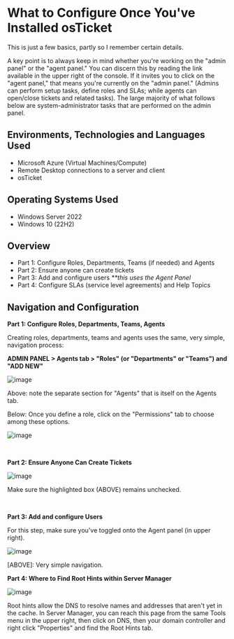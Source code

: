 <h1>What to Configure Once You've Installed osTicket </h1>
This is just a few basics, partly so I remember certain details.
<p></p>
A key point is to always keep in mind whether you're working on the "admin panel" or the "agent panel." You can discern this by reading the link available in the upper right of the console. If it invites you to click on the "agent panel," that means you're currently on the "admin panel." (Admins can perform setup tasks, define roles and SLAs; while agents can open/close tickets and related tasks). The large majority of what follows below are system-administrator tasks that are performed on the admin panel.
<br />


<h2>Environments, Technologies and Languages Used</h2>

- Microsoft Azure (Virtual Machines/Compute)
- Remote Desktop connections to a server and client
- osTicket


<h2>Operating Systems Used </h2>

- Windows Server 2022
- Windows 10 (22H2)

<h2>Overview</h2>

- Part 1: Configure Roles, Departments, Teams (if needed) and Agents
- Part 2: Ensure anyone can create tickets
- Part 3: Add and configure users <i>**this uses the Agent Panel</i>
- Part 4: Configure SLAs (service level agreements) and Help Topics
  
<h2>Navigation and Configuration</h2>

<b>Part 1: Configure Roles, Departments, Teams, Agents</b>

<p>
Creating roles, departments, teams and agents uses the same, very simple, navigation process:
<p></p>
<b>ADMIN PANEL > Agents tab > "Roles" (or "Departments" or "Teams") and "ADD NEW"</b>
<p></p>

![image](https://github.com/lcccodes/post-install-config/assets/171904823/aea394d9-726b-4bfe-9f6d-38a81a3c9902)



</p>
<p>
Above: note the separate section for "Agents" that is itself on the Agents tab. 
<p></p>
Below: Once you define a role, click on the "Permissions" tab to choose among these options.
<p></p>

  ![image](https://github.com/lcccodes/post-install-config/assets/171904823/f71c6d7e-47e5-49ae-ab98-6fe5f01f4431)



</p>
<br />


<b>Part 2: Ensure Anyone Can Create Tickets</b>
<p>

  ![image](https://github.com/lcccodes/post-install-config/assets/171904823/a0fcf64d-1330-4fb0-be55-6fe64446ed2a)



</p>
<p>
Make sure the highlighted box (ABOVE) remains unchecked. 
</p>
<br />


<b>Part 3: Add and configure Users </b>
<p>
<p></p>
For this step, make sure you've toggled onto the Agent panel (in upper right).
<p></p>

![image](https://github.com/lcccodes/post-install-config/assets/171904823/fdd31355-1a39-4ac6-a24b-ec20f0100f67)



</p>
<p>
[ABOVE]: Very simple navigation.
</p>



<b>Part 4: Where to Find Root Hints within Server Manager</b>
</p>
<p>
  
![image](https://github.com/lcccodes/dnsconfig/assets/171904823/403e47d5-61a8-496c-a2c8-d15fa5bf1c68)



</p>
<p>
Root hints allow the DNS to resolve names and addresses that aren't yet in the cache. In Server Manager, you can reach this page from the same Tools menu in the upper right, then click on DNS, then your domain controller and right click "Properties" and find the Root Hints tab.
</p>
<br />

